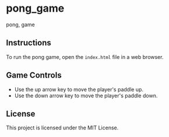 # pong_game
pong, game

## Instructions

To run the pong game, open the `index.html` file in a web browser.

## Game Controls

- Use the up arrow key to move the player's paddle up.
- Use the down arrow key to move the player's paddle down.

## License

This project is licensed under the MIT License.
